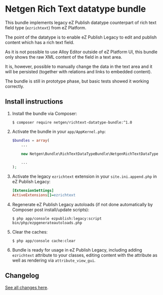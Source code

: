 # Netgen Rich Text datatype bundle

This bundle implements legacy eZ Publish datatype counterpart of rich text field type (`ezrichtext`) from eZ Platform.

The point of the datatype is to enable eZ Publish Legacy to edit and publish content which has a rich text field.

As it is not possible to use Alloy Editor outside of eZ Platform UI, this bundle only shows the raw XML content of the field in a text area.

It is, however, possible to manually change the data in the text area and it will be persisted (together with relations and links to embedded content).

The bundle is still in prototype phase, but basic tests showed it working correctly.

## Install instructions

1. Install the bundle via Composer:

    ```
    $ composer require netgen/richtext-datatype-bundle:^1.0
    ```

2. Activate the bundle in your `app/AppKernel.php`:

    ```php
    $bundles = array(
        ...

        new Netgen\Bundle\RichTextDataTypeBundle\NetgenRichTextDataTypeBundle(),

        ...
    );
    ```

3. Activate the legacy `ezrichtext` extension in your `site.ini.append.php` in eZ Publish Legacy:

    ```ini
    [ExtensionSettings]
    ActiveExtensions[]=ezrichtext
    ```

4. Regenerate eZ Publish Legacy autoloads (if not done automatically by Composer post install/update scripts):

    ```
    $ php app/console ezpublish:legacy:script bin/php/ezpgenerateautoloads.php
    ```

4. Clear the caches:

    ```
    $ php app/console cache:clear
    ```

5. Bundle is ready for usage in eZ Publish Legacy, including adding `ezrichtext` attribute to your classes, editing content with the attribute as well as rendering via `attribute_view_gui`.

## Changelog

[See all changes here](CHANGELOG.md).
